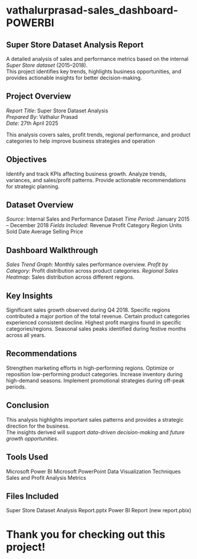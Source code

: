 # vathalurprasad-sales_dashboard-POWERBI
## Super Store Dataset Analysis Report ##

A detailed analysis of sales and performance metrics based on the internal *Super Store dataset* (2015–2018).  
This project identifies key trends, highlights business opportunities, and provides actionable insights for better decision-making.

 ## Project Overview ##

*Report Title*: Super Store Dataset Analysis  
*Prepared By*: Vathalur Prasad  
*Date*: 27th April 2025

This analysis covers sales, profit trends, regional performance, and product categories to help improve business strategies and operation

## Objectives ##

Identify and track KPIs affecting business growth.
Analyze trends, variances, and sales/profit patterns. 
Provide actionable recommendations for strategic planning.

## Dataset Overview ##
*Source*: Internal Sales and Performance Dataset
*Time Period*: January 2015 – December 2018
*Fields Included*:
Revenue
Profit
Category
Region
Units Sold
Date
Average Selling Price

## Dashboard Walkthrough ##

*Sales Trend Graph*: Monthly sales performance overview.
*Profit by Category*: Profit distribution across product categories.
*Regional Sales Heatmap*: Sales distribution across different regions.

## Key Insights ##

Significant sales growth observed during Q4 2018.
Specific regions contributed a major portion of the total revenue.
Certain product categories experienced consistent decline.
Highest profit margins found in specific categories/regions.
Seasonal sales peaks identified during festive months across all years.

## Recommendations ##

Strengthen marketing efforts in high-performing regions.
Optimize or reposition low-performing product categories.
Increase inventory during high-demand seasons.
Implement promotional strategies during off-peak periods.

## Conclusion ##

This analysis highlights important sales patterns and provides a strategic direction for the business.  
The insights derived will support *data-driven decision-making* and *future growth opportunities*.

## Tools Used ##

Microsoft Power BI
Microsoft PowerPoint
Data Visualization Techniques
Sales and Profit Analysis Metrics

## Files Included

Super Store Dataset Analysis Report.pptx
Power BI Report (new report.pbix)

# Thank you for checking out this project!
